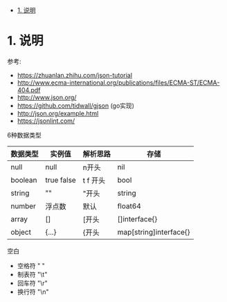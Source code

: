 <!-- TOC -->

- [1. 说明](#1-说明)

<!-- /TOC -->



<a id="markdown-1-说明" name="1-说明"></a>
# 1. 说明

参考:  
* https://zhuanlan.zhihu.com/json-tutorial
* http://www.ecma-international.org/publications/files/ECMA-ST/ECMA-404.pdf
* http://www.json.org/
* https://github.com/tidwall/gjson (go实现)
* http://json.org/example.html
* https://jsonlint.com/

6种数据类型

数据类型|实例值|解析思路|存储
-|-|-|-
null|null|n开头|nil
boolean|true false| t f 开头|bool
string|""|"开头|string
number|浮点数|默认|float64
array|[]|[开头|[]interface{}
object|{...}|{开头|map[string]interface{}


空白
* 空格符 " "
* 制表符 "\t"
* 回车符 "\r"
* 换行符 "\n"
